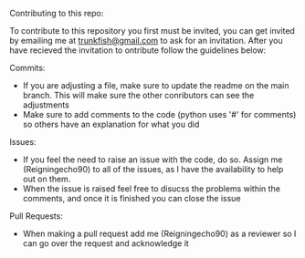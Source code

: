 Contributing to this repo:

To contribute to this repository you first must be invited, you can get invited by emailing me at trunkfish@gmail.com to ask for an invitation. After you have recieved the invitation to ontribute follow the guidelines below:

Commits:
- If you are adjusting a file, make sure to update the readme on the main branch. This will make sure the other conributors can see the adjustments
- Make sure to  add comments to the code (python uses '#' for comments) so others have an explanation for what you did

Issues:
- If you feel the need to raise an issue with the code, do so. Assign me (Reigningecho90) to all of the issues, as I have the availability to help out on them.
- When the issue is raised feel free to disucss the problems within the comments, and once it is finished you can close the issue

Pull Requests:
- When making a pull request add me (Reigningecho90) as a reviewer so I can go over the request and acknowledge it
